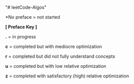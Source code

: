 "# leetCode-Algos" 

*No preface = not started

**[ Preface Key ]**

**.** = in progress

**c** = completed but with mediocre optimization

**r** = completed but did not fully understand concepts

**u** = completed but with low relative optimization

**z** = completed with satisfactory (high) relative optimization

